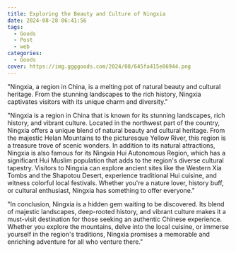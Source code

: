 ```yaml
---
title: Exploring the Beauty and Culture of Ningxia
date: 2024-08-28 06:41:56
tags:
  - Goods
  - Post
  - web
categories:
  - Goods
cover: https://img.ggggoods.com/2024/08/645fa415e86944.png
---
```


"Ningxia, a region in China, is a melting pot of natural beauty and cultural heritage. From the stunning landscapes to the rich history, Ningxia captivates visitors with its unique charm and diversity."

"Ningxia is a region in China that is known for its stunning landscapes, rich history, and vibrant culture. Located in the northwest part of the country, Ningxia offers a unique blend of natural beauty and cultural heritage. From the majestic Helan Mountains to the picturesque Yellow River, this region is a treasure trove of scenic wonders. In addition to its natural attractions, Ningxia is also famous for its Ningxia Hui Autonomous Region, which has a significant Hui Muslim population that adds to the region's diverse cultural tapestry. Visitors to Ningxia can explore ancient sites like the Western Xia Tombs and the Shapotou Desert, experience traditional Hui cuisine, and witness colorful local festivals. Whether you're a nature lover, history buff, or cultural enthusiast, Ningxia has something to offer everyone."

"In conclusion, Ningxia is a hidden gem waiting to be discovered. Its blend of majestic landscapes, deep-rooted history, and vibrant culture makes it a must-visit destination for those seeking an authentic Chinese experience. Whether you explore the mountains, delve into the local cuisine, or immerse yourself in the region's traditions, Ningxia promises a memorable and enriching adventure for all who venture there."
